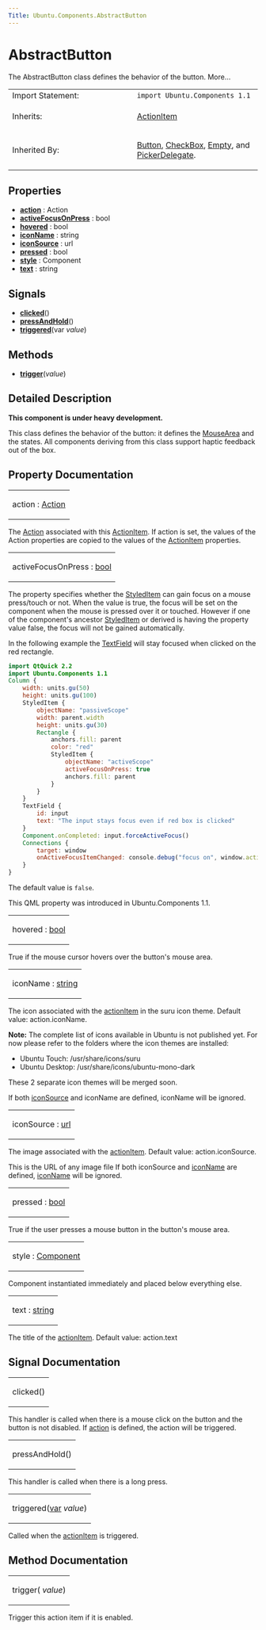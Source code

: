 ```yaml
---
Title: Ubuntu.Components.AbstractButton
---
```

        
AbstractButton
==============

<span class="subtitle"></span>
The AbstractButton class defines the behavior of the button. More...

<table>
<colgroup>
<col width="50%" />
<col width="50%" />
</colgroup>
<tbody>
<tr class="odd">
<td>Import Statement:</td>
<td><code>import Ubuntu.Components 1.1</code></td>
</tr>
<tr class="even">
<td>Inherits:</td>
<td><p><a href="Ubuntu.Components.ActionItem.md">ActionItem</a></p></td>
</tr>
<tr class="odd">
<td>Inherited By:</td>
<td><p><a href="Ubuntu.Components.Button.md">Button</a>, <a href="Ubuntu.Components.CheckBox.md">CheckBox</a>, <a href="Ubuntu.Components.ListItems.Empty.md">Empty</a>, and <a href="Ubuntu.Components.Pickers.PickerDelegate.md">PickerDelegate</a>.</p></td>
</tr>
</tbody>
</table>

<span id="properties"></span>
Properties
----------

-   ****[action](#action-prop)**** : Action
-   ****[activeFocusOnPress](#activeFocusOnPress-prop)**** : bool
-   ****[hovered](#hovered-prop)**** : bool
-   ****[iconName](#iconName-prop)**** : string
-   ****[iconSource](#iconSource-prop)**** : url
-   ****[pressed](#pressed-prop)**** : bool
-   ****[style](#style-prop)**** : Component
-   ****[text](#text-prop)**** : string

<span id="signals"></span>
Signals
-------

-   ****[clicked](#clicked-signal)****()
-   ****[pressAndHold](#pressAndHold-signal)****()
-   ****[triggered](#triggered-signal)****(var *value*)

<span id="methods"></span>
Methods
-------

-   ****[trigger](#trigger-method)****(*value*)

<span id="details"></span>
Detailed Description
--------------------

**This component is under heavy development.**

This class defines the behavior of the button: it defines the [MouseArea](../QtQuick.MouseArea.md) and the states. All components deriving from this class support haptic feedback out of the box.

Property Documentation
----------------------

<table>
<colgroup>
<col width="100%" />
</colgroup>
<tbody>
<tr class="odd">
<td><p><span id="action-prop"></span><span class="name">action</span> : <span class="type"><a href="Ubuntu.Components.Action.md">Action</a></span></p></td>
</tr>
</tbody>
</table>

The [Action](../Ubuntu.Components.Action.md) associated with this [ActionItem](../Ubuntu.Components.ActionItem.md). If action is set, the values of the Action properties are copied to the values of the [ActionItem](../Ubuntu.Components.ActionItem.md) properties.

<table>
<colgroup>
<col width="100%" />
</colgroup>
<tbody>
<tr class="odd">
<td><p><span id="activeFocusOnPress-prop"></span><span class="name">activeFocusOnPress</span> : <span class="type"><a href="http://qt-project.org/doc/qt-5.3/qml-bool.html">bool</a></span></p></td>
</tr>
</tbody>
</table>

The property specifies whether the [StyledItem](../Ubuntu.Components.StyledItem.md) can gain focus on a mouse press/touch or not. When the value is true, the focus will be set on the component when the mouse is pressed over it or touched. However if one of the component's ancestor [StyledItem](../Ubuntu.Components.StyledItem.md) or derived is having the property value false, the focus will not be gained automatically.

In the following example the [TextField](../Ubuntu.Components.TextField.md) will stay focused when clicked on the red rectangle.

``` qml
import QtQuick 2.2
import Ubuntu.Components 1.1
Column {
    width: units.gu(50)
    height: units.gu(100)
    StyledItem {
        objectName: "passiveScope"
        width: parent.width
        height: units.gu(30)
        Rectangle {
            anchors.fill: parent
            color: "red"
            StyledItem {
                objectName: "activeScope"
                activeFocusOnPress: true
                anchors.fill: parent
            }
        }
    }
    TextField {
        id: input
        text: "The input stays focus even if red box is clicked"
    }
    Component.onCompleted: input.forceActiveFocus()
    Connections {
        target: window
        onActiveFocusItemChanged: console.debug("focus on", window.activeFocusItem)
    }
}
```

The default value is `false`.

This QML property was introduced in Ubuntu.Components 1.1.

<table>
<colgroup>
<col width="100%" />
</colgroup>
<tbody>
<tr class="odd">
<td><p><span id="hovered-prop"></span><span class="name">hovered</span> : <span class="type"><a href="http://qt-project.org/doc/qt-5.3/qml-bool.html">bool</a></span></p></td>
</tr>
</tbody>
</table>

True if the mouse cursor hovers over the button's mouse area.

<table>
<colgroup>
<col width="100%" />
</colgroup>
<tbody>
<tr class="odd">
<td><p><span id="iconName-prop"></span><span class="name">iconName</span> : <span class="type"><a href="http://qt-project.org/doc/qt-5.3/qml-string.html">string</a></span></p></td>
</tr>
</tbody>
</table>

The icon associated with the [actionItem](../Ubuntu.Components.ActionItem.md) in the suru icon theme. Default value: action.iconName.

**Note:** The complete list of icons available in Ubuntu is not published yet. For now please refer to the folders where the icon themes are installed:

-   Ubuntu Touch: /usr/share/icons/suru
-   Ubuntu Desktop: /usr/share/icons/ubuntu-mono-dark

These 2 separate icon themes will be merged soon.

If both [iconSource](../Ubuntu.Components.ActionItem.md#iconSource-prop) and iconName are defined, iconName will be ignored.

<table>
<colgroup>
<col width="100%" />
</colgroup>
<tbody>
<tr class="odd">
<td><p><span id="iconSource-prop"></span><span class="name">iconSource</span> : <span class="type"><a href="http://qt-project.org/doc/qt-5.3/qml-url.html">url</a></span></p></td>
</tr>
</tbody>
</table>

The image associated with the [actionItem](../Ubuntu.Components.ActionItem.md). Default value: action.iconSource.

This is the URL of any image file If both iconSource and [iconName](../Ubuntu.Components.ActionItem.md#iconName-prop) are defined, [iconName](../Ubuntu.Components.ActionItem.md#iconName-prop) will be ignored.

<table>
<colgroup>
<col width="100%" />
</colgroup>
<tbody>
<tr class="odd">
<td><p><span id="pressed-prop"></span><span class="name">pressed</span> : <span class="type"><a href="http://qt-project.org/doc/qt-5.3/qml-bool.html">bool</a></span></p></td>
</tr>
</tbody>
</table>

True if the user presses a mouse button in the button's mouse area.

<table>
<colgroup>
<col width="100%" />
</colgroup>
<tbody>
<tr class="odd">
<td><p><span id="style-prop"></span><span class="name">style</span> : <span class="type"><a href="QtQml.Component.md">Component</a></span></p></td>
</tr>
</tbody>
</table>

Component instantiated immediately and placed below everything else.

<table>
<colgroup>
<col width="100%" />
</colgroup>
<tbody>
<tr class="odd">
<td><p><span id="text-prop"></span><span class="name">text</span> : <span class="type"><a href="http://qt-project.org/doc/qt-5.3/qml-string.html">string</a></span></p></td>
</tr>
</tbody>
</table>

The title of the [actionItem](../Ubuntu.Components.ActionItem.md). Default value: action.text

Signal Documentation
--------------------

<table>
<colgroup>
<col width="100%" />
</colgroup>
<tbody>
<tr class="odd">
<td><p><span id="clicked-signal"></span><span class="name">clicked</span>()</p></td>
</tr>
</tbody>
</table>

This handler is called when there is a mouse click on the button and the button is not disabled. If [action](../Ubuntu.Components.Action.md) is defined, the action will be triggered.

<table>
<colgroup>
<col width="100%" />
</colgroup>
<tbody>
<tr class="odd">
<td><p><span id="pressAndHold-signal"></span><span class="name">pressAndHold</span>()</p></td>
</tr>
</tbody>
</table>

This handler is called when there is a long press.

<table>
<colgroup>
<col width="100%" />
</colgroup>
<tbody>
<tr class="odd">
<td><p><span id="triggered-signal"></span><span class="name">triggered</span>(<span class="type"><a href="http://qt-project.org/doc/qt-5.3/qml-var.html">var</a></span> <em>value</em>)</p></td>
</tr>
</tbody>
</table>

Called when the [actionItem](../Ubuntu.Components.ActionItem.md) is triggered.

Method Documentation
--------------------

<table>
<colgroup>
<col width="100%" />
</colgroup>
<tbody>
<tr class="odd">
<td><p><span id="trigger-method"></span><span class="name">trigger</span>( <em>value</em>)</p></td>
</tr>
</tbody>
</table>

Trigger this action item if it is enabled.

